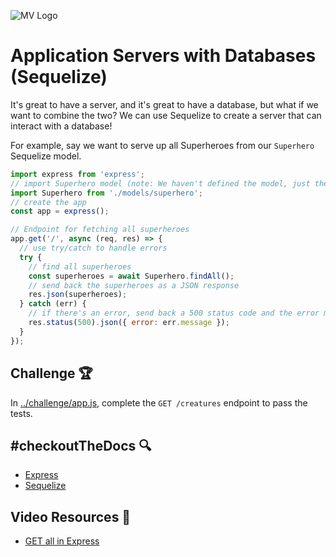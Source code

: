 ![MV Logo](/logo.jpg)

# Application Servers with Databases (Sequelize)
It's great to have a server, and it's great to have a database, but what if we want to combine the two? We can use Sequelize to create a server that can interact with a database!

For example, say we want to serve up all Superheroes from our `Superhero` Sequelize model.

```js
import express from 'express';
// import Superhero model (note: We haven't defined the model, just the server for this code snippet)
import Superhero from './models/superhero';
// create the app
const app = express();

// Endpoint for fetching all superheroes
app.get('/', async (req, res) => {
  // use try/catch to handle errors
  try {
    // find all superheroes
    const superheroes = await Superhero.findAll();
    // send back the superheroes as a JSON response
    res.json(superheroes);
  } catch (err) {
    // if there's an error, send back a 500 status code and the error message
    res.status(500).json({ error: err.message });
  }
});
```

## Challenge 🏆
In [../challenge/app.js](../challenge/app.js), complete the `GET /creatures` endpoint to pass the tests.

## #checkoutTheDocs 🔍
- [Express](https://expressjs.com/)
- [Sequelize](https://sequelize.org/)

## Video Resources 🎥
- [GET all in Express](https://youtu.be/Crk_5Xy8GMA?t=937)
